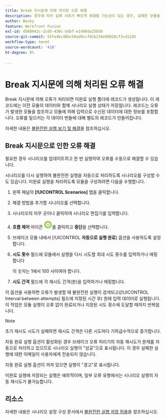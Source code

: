 ```yaml
---
title: Break 지시문에 의해 처리된 오류 해결
description: 경우에 따라 실패 사유가 빠르게 해결될 가능성이 있는 경우, 실패한 모듈을 다시 실행하는 것이 유용합니다.
author: Becky
feature: Workfront Fusion
exl-id: d568942c-2cd5-430c-bdbf-e1496da25b50
source-git-commit: 55fe4bc46bc50ad9ccfd1b234e89028cf3cd12d5
workflow-type: tm+mt
source-wordcount: '418'
ht-degree: 0%

---
```


# Break 지시문에 의해 처리된 오류 해결

Break 지시문에 의해 오류가 처리되면 미완료 실행 폴더에 레코드가 생성됩니다. 이 레코드에는 이전 모듈의 데이터와 함께 시나리오 실행 상태가 저장됩니다. 레코드는 오류가 발생한 모듈을 참조하고 모듈에 의해 입력으로 수신된 데이터에 대한 정보를 포함합니다. 오류를 일으키는 각 데이터 번들에 대해 별도의 레코드가 만들어집니다.

자세한 내용은 [불완전한 실행 보기 및 해결](/help/workfront-fusion/manage-scenarios/view-and-resolve-incomplete-executions.md)을 참조하십시오.

## Break 지시문으로 인한 오류 해결

필요한 경우 시나리오를 업데이트하고 한 번 실행하여 오류를 수동으로 해결할 수 있습니다.

시나리오를 다시 실행하여 불완전한 실행을 자동으로 처리하도록 시나리오를 구성할 수도 있습니다. 미완료 실행을 처리하도록 모듈을 구성하려면 다음을 수행합니다.

1. 왼쪽 패널의 **[!UICONTROL Scenarios]** 탭을 클릭합니다.
1. 해결 방법을 추가할 시나리오를 선택합니다.
1. 시나리오의 아무 곳이나 클릭하여 시나리오 편집기를 입력합니다.
1. **흐름 제어** 아이콘 ![흐름 제어](assets/flow-control-icon.png)를 클릭하고 **중단**&#x200B;을 선택합니다.
1. 브레이크 모듈 내에서 [!UICONTROL **자동으로 실행 완료**] 옵션을 사용하도록 설정합니다.
1. **시도 횟수** 필드에 모듈에서 실행을 다시 시도할 최대 시도 횟수를 입력하거나 매핑합니다

   이 숫자는 1에서 100 사이여야 합니다.
1. **시도 간격** 필드에 각 재시도 간격(분)을 입력하거나 매핑합니다.

이 옵션을 사용하면 오류가 발생할 때 불완전한 실행이 검색되고([!UICONTROL Interval between attempts] 필드에 지정된 시간 후) 원래 입력 데이터로 실행됩니다. 이 작업은 모듈 실행이 오류 없이 완료되거나 지정된 시도 횟수에 도달할 때까지 반복됩니다.

>[!NOTE]
>
>초기 재시도 시도가 실패하면 재시도 간격은 다른 시도마다 기하급수적으로 증가합니다.


자동 완료 실행 옵션이 활성화된 경우 브레이크 오류 처리기의 자동 재시도가 문제를 자동으로 처리하고 있으므로 시나리오 실행이 &quot;성공&quot;으로 표시됩니다. 이 경우 실패한 실행에 대한 이메일이 사용자에게 전송되지 않습니다.

자동 완료 실행 옵션이 꺼져 있으면 실행이 &quot;경고&quot;로 표시됩니다.

미완료 실행에 저장되는 실행은 예외적이며, 일부 오류 유형에서는 시나리오 실행의 자동 재시도가 불가능합니다.

## 리소스

자세한 내용은 시나리오 설정 구성 문서에서 [불완전한 실행 저장 허용](/help/workfront-fusion/create-scenarios/config-scenarios-settings/configure-scenario-settings.md#allow-storing-incomplete-executions)을 참조하십시오.
